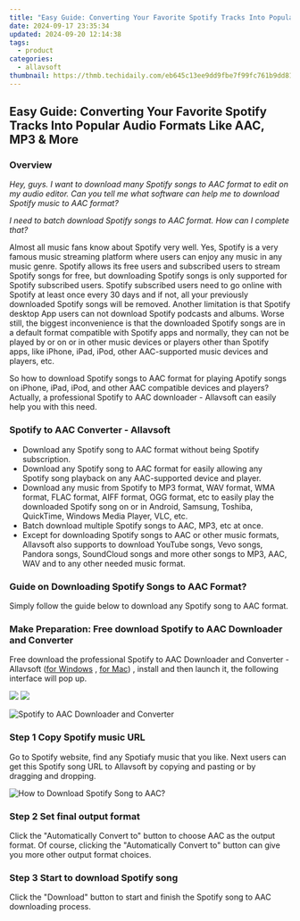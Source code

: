 ```yaml
---
title: "Easy Guide: Converting Your Favorite Spotify Tracks Into Popular Audio Formats Like AAC, MP3 & More"
date: 2024-09-17 23:35:34
updated: 2024-09-20 12:14:38
tags:
  - product
categories:
  - allavsoft
thumbnail: https://thmb.techidaily.com/eb645c13ee9dd9fbe7f99fc761b9dd81222823674663074f051eaef5c591591c.jpg
---
```


## Easy Guide: Converting Your Favorite Spotify Tracks Into Popular Audio Formats Like AAC, MP3 & More

### Overview

_Hey, guys. I want to download many Spotify songs to AAC format to edit on my audio editor. Can you tell me what software can help me to download Spotify music to AAC format?_

_I need to batch download Spotify songs to AAC format. How can I complete that?_

Almost all music fans know about Spotify very well. Yes, Spotify is a very famous music streaming platform where users can enjoy any music in any music genre. Spotify allows its free users and subscribed users to stream Spotify songs for free, but downloading Spotify songs is only supported for Spotify subscribed users. Spotify subscribed users need to go online with Spotify at least once every 30 days and if not, all your previously downloaded Spotify songs will be removed. Another limitation is that Spotify desktop App users can not download Spotify podcasts and albums. Worse still, the biggest inconvenience is that the downloaded Spotify songs are in a default format compatible with Spotify apps and normally, they can not be played by or on or in other music devices or players other than Spotify apps, like iPhone, iPad, iPod, other AAC-supported music devices and players, etc.

So how to download Spotify songs to AAC format for playing Apotify songs on iPhone, iPad, iPod, and other AAC compatible devices and players? Actually, a professional Spotify to AAC downloader - Allavsoft can easily help you with this need.

### Spotify to AAC Converter - Allavsoft

* Download any Spotify song to AAC format without being Spotify subscription.
* Download any Spotify song to AAC format for easily allowing any Spotify song playback on any AAC-supported device and player.
* Download any music from Spotify to MP3 format, WAV format, WMA format, FLAC format, AIFF format, OGG format, etc to easily play the downloaded Spotify song on or in Android, Samsung, Toshiba, QuickTime, Windows Media Player, VLC, etc.
* Batch download multiple Spotify songs to AAC, MP3, etc at once.
* Except for downloading Spotify songs to AAC or other music formats, Allavsoft also supports to download YouTube songs, Vevo songs, Pandora songs, SoundCloud songs and more other songs to MP3, AAC, WAV and to any other needed music format.

### Guide on Downloading Spotify Songs to AAC Format?

Simply follow the guide below to download any Spotify song to AAC format.

### Make Preparation: Free download Spotify to AAC Downloader and Converter

Free download the professional Spotify to AAC Downloader and Converter - Allavsoft ([for Windows](https://tools.techidaily.com/allavsoft/products/) , [for Mac](https://tools.techidaily.com/allavsoft/products/)) , install and then launch it, the following interface will pop up.

[![](https://www.allavsoft.com/how-to/../images/how-to/free-download-win.jpg)](https://tools.techidaily.com/allavsoft/products/) [![](https://www.allavsoft.com/how-to/../images/how-to/free-download-mac.jpg)](https://tools.techidaily.com/allavsoft/products/)

![Spotify to AAC Downloader and Converter](https://www.allavsoft.com/how-to/../images/allavsoft/screen-shot-600.jpg)

### Step 1 Copy Spotify music URL

Go to Spotify website, find any Spotiafy music that you like. Next users can get this Spotify song URL to Allavsoft by copying and pasting or by dragging and dropping.

![How to Download Spotify Song to AAC?](https://www.allavsoft.com/how-to/../images/how-to/download-rtmp-video/download-rtmp-video.jpg)

### Step 2 Set final output format

Click the "Automatically Convert to" button to choose AAC as the output format. Of course, clicking the "Automatically Convert to" button can give you more other output format choices.

### Step 3 Start to download Spotify song

Click the "Download" button to start and finish the Spotify song to AAC downloading process.

<ins class="adsbygoogle"
     style="display:block"
     data-ad-format="autorelaxed"
     data-ad-client="ca-pub-7571918770474297"
     data-ad-slot="1223367746"></ins>



<ins class="adsbygoogle"
     style="display:block"
     data-ad-client="ca-pub-7571918770474297"
     data-ad-slot="8358498916"
     data-ad-format="auto"
     data-full-width-responsive="true"></ins>
